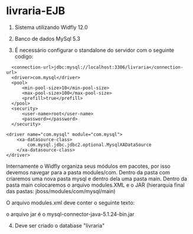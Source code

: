 # livraria-EJB

1. Sistema utilizando Widfly 12.0

2. Banco de dados MySql 5.3

3. É necessário configurar o standalone do servidor com o seguinte codigo:

  <datasource jndi-name="java:/livrariaDS" pool-name="livrariaDS"
      enabled="true" use-java-context="true">

      <connection-url>jdbc:mysql://localhost:3306/livraria</connection-url>
      <driver>com.mysql</driver>
      <pool>
          <min-pool-size>10</min-pool-size>
          <max-pool-size>100</max-pool-size>
          <prefill>true</prefill>
      </pool>
      <security>
          <user-name>root</user-name>
          <password></password>
      </security>
  </datasource>

    <driver name="com.mysql" module="com.mysql">
        <xa-datasource-class>
            com.mysql.jdbc.jdbc2.optional.MysqlXADataSource
        </xa-datasource-class>
    </driver>

Internamente o Widfly organiza seus módulos em pacotes, por isso devemos navegar para a pasta modules/com. 
Dentro da pasta com criaremos uma nova pasta mysql e dentro dela uma pasta main. Dentro da pasta main colocaremos
o arquivo modules.XML e o JAR (hierarquia final das pastas: jboss/modules/com/mysql/main)

O arquivo modules.xml deve conter o seguinte texto:
<?xml version="1.0" encoding="UTF-8"?>
 
<module xmlns="urn:jboss:module:1.0" name="com.mysql">
  <resources>
    <resource-root path="mysql-connector-java-5.1.24-bin.jar"/>
  </resources>
  <dependencies>
    <module name="javax.api"/>
  </dependencies>
</module>

o arquivo jar é o mysql-connector-java-5.1.24-bin.jar

4. Deve ser criado o database "livraria"
